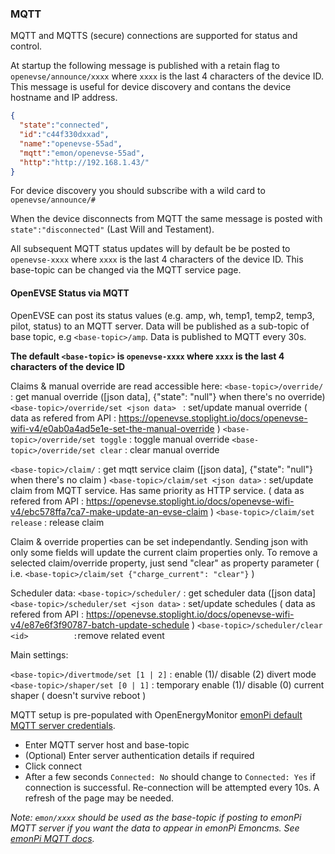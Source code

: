 ### MQTT

MQTT and MQTTS (secure) connections are supported for status and control.

At startup the following message is published with a retain flag to `openevse/announce/xxxx` where `xxxx` is the last 4 characters of the device ID. This message is useful for device discovery and contans the device hostname and IP address.

```json
{
  "state":"connected",
  "id":"c44f330dxxad",
  "name":"openevse-55ad",
  "mqtt":"emon/openevse-55ad",
  "http":"http://192.168.1.43/"
}
```

For device discovery you should subscribe with a wild card to `openevse/announce/#`

When the device disconnects from MQTT the same message is posted with `state":"disconnected"` (Last Will and Testament).

All subsequent MQTT status updates will by default be be posted to `openevse-xxxx` where `xxxx` is the last 4 characters of the device ID. This base-topic can be changed via the MQTT service page.

#### OpenEVSE Status via MQTT

OpenEVSE can post its status values (e.g. amp, wh, temp1, temp2, temp3, pilot, status) to an MQTT server. Data will be published as a sub-topic of base topic, e.g `<base-topic>/amp`. Data is published to MQTT every 30s.

**The default `<base-topic>` is `openevse-xxxx` where `xxxx` is the last 4 characters of the device ID**

Claims & manual override are read accessible here:
`<base-topic>/override/`                    : get manual override ([json data], {"state": "null"} when there's no override)
`<base-topic>/override/set <json data> `    : set/update manual override ( data as refered from API : https://openevse.stoplight.io/docs/openevse-wifi-v4/e0ab0a4ad5e1e-set-the-manual-override )
`<base-topic>/override/set toggle`          : toggle manual override
`<base-topic>/override/set clear`           : clear manual override

`<base-topic>/claim/`                       : get mqtt service claim ([json data], {"state": "null"} when there's no claim )
`<base-topic>/claim/set <json data>`        : set/update claim from MQTT service. Has same priority as HTTP service. ( data as refered from API : https://openevse.stoplight.io/docs/openevse-wifi-v4/ebc578ffa7ca7-make-update-an-evse-claim )
`<base-topic>/claim/set release`            : release claim

Claim & override properties can be set independantly. Sending json with only some fields will update the current claim properties only. 
To remove a selected claim/override property, just send "clear" as property parameter  ( i.e. `<base-topic>/claim/set {"charge_current": "clear"}` )

Scheduler data:
`<base-topic>/scheduler/`    				: get scheduler data ([json data]
`<base-topic>/scheduler/set <json data>`	: set/update schedules ( data as refered from API :
https://openevse.stoplight.io/docs/openevse-wifi-v4/e87e6f3f90787-batch-update-schedule )
`<base-topic>/scheduler/clear <id>          :`remove related event

Main settings:

`<base-topic>/divertmode/set [1 | 2]`       : enable (1)/ disable (2) divert mode
`<base-topic>/shaper/set [0 | 1]`       : temporary enable (1)/ disable (0) current shaper ( doesn't survive reboot )


MQTT setup is pre-populated with OpenEnergyMonitor [emonPi default MQTT server credentials](https://guide.openenergymonitor.org/technical/credentials/#mqtt).

* Enter MQTT server host and base-topic
* (Optional) Enter server authentication details if required
* Click connect
* After a few seconds `Connected: No` should change to `Connected: Yes` if connection is successful. Re-connection will be attempted every 10s. A refresh of the page may be needed.

*Note: `emon/xxxx` should be used as the base-topic if posting to emonPi MQTT server if you want the data to appear in emonPi Emoncms. See [emonPi MQTT docs](https://guide.openenergymonitor.org/technical/mqtt/).*
